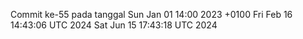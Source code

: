 Commit ke-55 pada tanggal Sun Jan 01 14:00 2023 +0100
Fri Feb 16 14:43:06 UTC 2024
Sat Jun 15 17:43:18 UTC 2024
